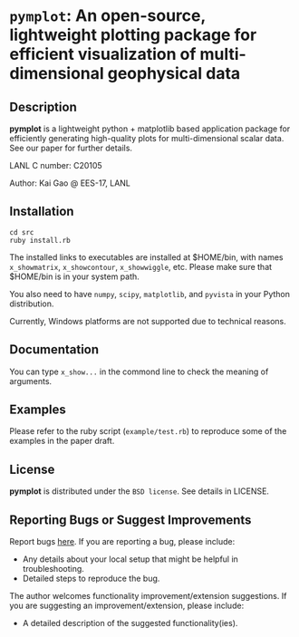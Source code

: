 
# `pymplot`: An open-source, lightweight plotting package for efficient visualization of multi-dimensional geophysical data

## Description

**pymplot** is a lightweight python + matplotlib based application package for efficiently generating high-quality plots for multi-dimensional scalar data. See our paper for further details. 

LANL C number: C20105

Author: Kai Gao @ EES-17, LANL

## Installation

	cd src
	ruby install.rb
	
The installed links to executables are installed at $HOME/bin, with names `x_showmatrix`, `x_showcontour`, `x_showwiggle`, etc. Please make sure that $HOME/bin is in your system path. 

You also need to have `numpy`, `scipy`, `matplotlib`, and `pyvista` in your Python distribution. 

Currently, Windows platforms are not supported due to technical reasons. 

## Documentation
You can type `x_show...` in the commond line to check the meaning of arguments. 

## Examples

Please refer to the ruby script (`example/test.rb`) to reproduce some of the examples in the paper draft.

## License

**pymplot** is distributed under the `BSD license`. See details in LICENSE. 


## Reporting Bugs or Suggest Improvements

Report bugs [here](https://github.com/lanl/pymplot/issues). If you are reporting a bug, please include:

* Any details about your local setup that might be helpful in troubleshooting.
* Detailed steps to reproduce the bug.

The author welcomes functionality improvement/extension suggestions. If you are suggesting an improvement/extension, please include:

* A detailed description of the suggested functionality(ies).

